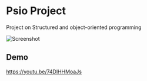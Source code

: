 
# Psio Project

Project on Structured and object-oriented programming

![Screenshot](screenshot.png)



## Demo

https://youtu.be/74DlHHMoaJs

